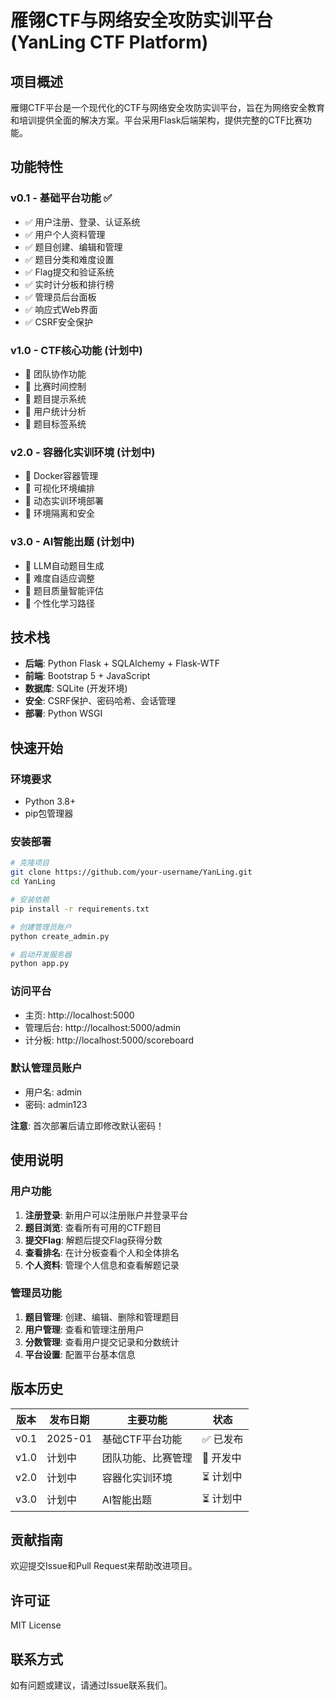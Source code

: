 # 雁翎CTF与网络安全攻防实训平台 (YanLing CTF Platform)

## 项目概述

雁翎CTF平台是一个现代化的CTF与网络安全攻防实训平台，旨在为网络安全教育和培训提供全面的解决方案。平台采用Flask后端架构，提供完整的CTF比赛功能。

## 功能特性

### v0.1 - 基础平台功能 ✅
- ✅ 用户注册、登录、认证系统
- ✅ 用户个人资料管理
- ✅ 题目创建、编辑和管理
- ✅ 题目分类和难度设置
- ✅ Flag提交和验证系统
- ✅ 实时计分板和排行榜
- ✅ 管理员后台面板
- ✅ 响应式Web界面
- ✅ CSRF安全保护

### v1.0 - CTF核心功能 (计划中)
- 🔄 团队协作功能
- 🔄 比赛时间控制
- 🔄 题目提示系统
- 🔄 用户统计分析
- 🔄 题目标签系统

### v2.0 - 容器化实训环境 (计划中)
- 🔄 Docker容器管理
- 🔄 可视化环境编排
- 🔄 动态实训环境部署
- 🔄 环境隔离和安全

### v3.0 - AI智能出题 (计划中)
- 🔄 LLM自动题目生成
- 🔄 难度自适应调整
- 🔄 题目质量智能评估
- 🔄 个性化学习路径

## 技术栈

- **后端**: Python Flask + SQLAlchemy + Flask-WTF
- **前端**: Bootstrap 5 + JavaScript
- **数据库**: SQLite (开发环境)
- **安全**: CSRF保护、密码哈希、会话管理
- **部署**: Python WSGI

## 快速开始

### 环境要求

- Python 3.8+
- pip包管理器

### 安装部署

```bash
# 克隆项目
git clone https://github.com/your-username/YanLing.git
cd YanLing

# 安装依赖
pip install -r requirements.txt

# 创建管理员账户
python create_admin.py

# 启动开发服务器
python app.py
```

### 访问平台

- 主页: http://localhost:5000
- 管理后台: http://localhost:5000/admin
- 计分板: http://localhost:5000/scoreboard

### 默认管理员账户

- 用户名: admin
- 密码: admin123

**注意**: 首次部署后请立即修改默认密码！

## 使用说明

### 用户功能
1. **注册登录**: 新用户可以注册账户并登录平台
2. **题目浏览**: 查看所有可用的CTF题目
3. **提交Flag**: 解题后提交Flag获得分数
4. **查看排名**: 在计分板查看个人和全体排名
5. **个人资料**: 管理个人信息和查看解题记录

### 管理员功能
1. **题目管理**: 创建、编辑、删除和管理题目
2. **用户管理**: 查看和管理注册用户
3. **分数管理**: 查看用户提交记录和分数统计
4. **平台设置**: 配置平台基本信息

## 版本历史

| 版本 | 发布日期 | 主要功能 | 状态 |
|------|----------|----------|------|
| v0.1 | 2025-01 | 基础CTF平台功能 | ✅ 已发布 |
| v1.0 | 计划中 | 团队功能、比赛管理 | 🔄 开发中 |
| v2.0 | 计划中 | 容器化实训环境 | ⏳ 计划中 |
| v3.0 | 计划中 | AI智能出题 | ⏳ 计划中 |

## 贡献指南

欢迎提交Issue和Pull Request来帮助改进项目。

## 许可证

MIT License

## 联系方式

如有问题或建议，请通过Issue联系我们。